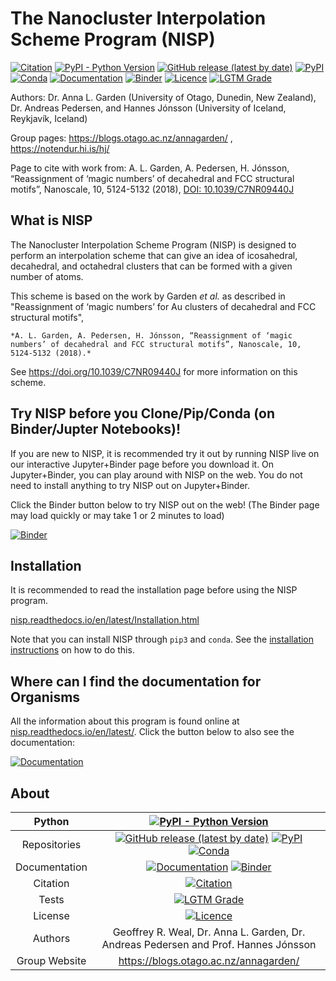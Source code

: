 # The Nanocluster Interpolation Scheme Program (NISP)

[![Citation](https://img.shields.io/badge/Citation-click%20here-green.svg)](https://doi.org/10.1039/C7NR09440J)
[![PyPI - Python Version](https://img.shields.io/pypi/pyversions/NISP)](https://docs.python.org/3/)
[![GitHub release (latest by date)](https://img.shields.io/github/v/release/GardenGroupUO/NISP)](https://github.com/GardenGroupUO/NISP)
[![PyPI](https://img.shields.io/pypi/v/NISP)](https://pypi.org/project/NISP/)
[![Conda](https://img.shields.io/conda/v/gardengroupuo/nisp)](https://anaconda.org/GardenGroupUO/nisp)
[![Documentation](https://img.shields.io/badge/Docs-click%20here-brightgreen)](https://nisp.readthedocs.io/en/latest/)
[![Binder](https://mybinder.org/badge_logo.svg)](https://mybinder.org/v2/gh/GardenGroupUO/NISP/main?urlpath=lab)
[![Licence](https://img.shields.io/github/license/GardenGroupUO/NISP)](https://www.gnu.org/licenses/agpl-3.0.en.html)
[![LGTM Grade](https://img.shields.io/lgtm/grade/python/github/GardenGroupUO/NISP)](https://lgtm.com/projects/g/GardenGroupUO/NISP/context:python)

Authors: Dr. Anna L. Garden (University of Otago, Dunedin, New Zealand), Dr. Andreas Pedersen, and  Hannes Jónsson (University of Iceland, Reykjavík, Iceland)

Group pages: https://blogs.otago.ac.nz/annagarden/ , https://notendur.hi.is/hj/

Page to cite with work from: A. L. Garden, A. Pedersen, H. Jónsson, “Reassignment of ‘magic numbers’ of decahedral and FCC structural motifs”, Nanoscale, 10, 5124-5132 (2018), [DOI: 10.1039/C7NR09440J](https://doi.org/10.1039/C7NR09440J)

## What is NISP

The Nanocluster Interpolation Scheme Program (NISP) is designed to perform an interpolation scheme that can give an idea of icosahedral, decahedral, and octahedral clusters that can be formed with a given number of atoms. 

This scheme is based on the work by Garden *et al.* as described in "Reassignment of ‘magic numbers’ for Au clusters of decahedral and FCC structural motifs", 

	*A. L. Garden, A. Pedersen, H. Jónsson, “Reassignment of ‘magic numbers’ of decahedral and FCC structural motifs”, Nanoscale, 10, 5124-5132 (2018).*

See https://doi.org/10.1039/C7NR09440J for more information on this scheme.

## Try NISP before you Clone/Pip/Conda (on Binder/Jupter Notebooks)!

If you are new to NISP, it is recommended try it out by running NISP live on our interactive Jupyter+Binder page before you download it. On Jupyter+Binder, you can play around with NISP on the web. You do not need to install anything to try NISP out on Jupyter+Binder.

Click the Binder button below to try NISP out on the web! (The Binder page may load quickly or may take 1 or 2 minutes to load)

[![Binder](https://mybinder.org/badge_logo.svg)](https://mybinder.org/v2/gh/GardenGroupUO/NISP/main?urlpath=lab)

## Installation

It is recommended to read the installation page before using the NISP program. 

[nisp.readthedocs.io/en/latest/Installation.html](https://nisp.readthedocs.io/en/latest/Installation.html)

Note that you can install NISP through ``pip3`` and ``conda``. See the [installation instructions](https://nisp.readthedocs.io/en/latest/Installation.html) on how to do this. 

## Where can I find the documentation for Organisms

All the information about this program is found online at [nisp.readthedocs.io/en/latest/](https://nisp.readthedocs.io/en/latest/). Click the button below to also see the documentation: 

[![Documentation](https://img.shields.io/badge/Docs-click%20here-brightgreen)](https://nisp.readthedocs.io/en/latest/)

## About

<div align="center">

| Python | [![PyPI - Python Version](https://img.shields.io/pypi/pyversions/NISP)](https://docs.python.org/3/) | 
|:----------------------:|:-------------------------------------------------------------:|
| Repositories | [![GitHub release (latest by date)](https://img.shields.io/github/v/release/GardenGroupUO/NISP)](https://github.com/GardenGroupUO/NISP) [![PyPI](https://img.shields.io/pypi/v/NISP)](https://pypi.org/project/NISP/) [![Conda](https://img.shields.io/conda/v/gardengroupuo/nisp)](https://anaconda.org/GardenGroupUO/nisp) |
| Documentation | [![Documentation](https://img.shields.io/badge/Docs-click%20here-brightgreen)](https://nisp.readthedocs.io/en/latest/) [![Binder](https://mybinder.org/badge_logo.svg)](https://mybinder.org/v2/gh/GardenGroupUO/Organisms_Jupyter_Examples/main?urlpath=lab) | 
| Citation | [![Citation](https://img.shields.io/badge/Citation-click%20here-green.svg)](https://doi.org/10.1039/C7NR09440J) | 
| Tests | [![LGTM Grade](https://img.shields.io/lgtm/grade/python/github/GardenGroupUO/NISP)](https://lgtm.com/projects/g/GardenGroupUO/NISP/context:python)
| License | [![Licence](https://img.shields.io/github/license/GardenGroupUO/NISP)](https://www.gnu.org/licenses/agpl-3.0.en.html) |
| Authors | Geoffrey R. Weal, Dr. Anna L. Garden, Dr. Andreas Pedersen and Prof. Hannes Jónsson |
| Group Website | https://blogs.otago.ac.nz/annagarden/ |

</div>
